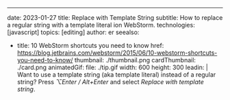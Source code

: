 ---
date: 2023-01-27
title: Replace with Template String
subtitle: How to replace a regular string with a template literal ion WebStorm.
technologies: [javascript]
topics: [editing]
author: er
seealso:
- title: 10 WebStorm shortcuts you need to know
  href: https://blog.jetbrains.com/webstorm/2015/06/10-webstorm-shortcuts-you-need-to-know/
thumbnail: ./thumbnail.png
cardThumbnail: ./card.png
animatedGif:
  file: ./tip.gif
  width: 600
  height: 300
leadin: |
  Want to use a template string (aka template literal) instead of a regular string? Press _⌥Enter / Alt+Enter_ and select _Replace with template string_.